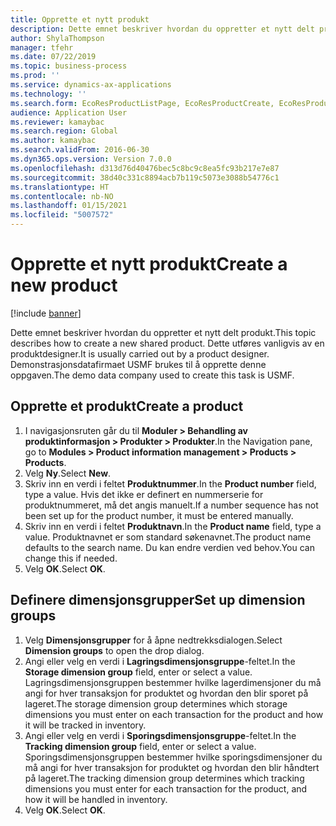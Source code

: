```yaml
---
title: Opprette et nytt produkt
description: Dette emnet beskriver hvordan du oppretter et nytt delt produkt.
author: ShylaThompson
manager: tfehr
ms.date: 07/22/2019
ms.topic: business-process
ms.prod: ''
ms.service: dynamics-ax-applications
ms.technology: ''
ms.search.form: EcoResProductListPage, EcoResProductCreate, EcoResProductDetails, EcoResProductInventoryDimensionGroups
audience: Application User
ms.reviewer: kamaybac
ms.search.region: Global
ms.author: kamaybac
ms.search.validFrom: 2016-06-30
ms.dyn365.ops.version: Version 7.0.0
ms.openlocfilehash: d313d76d40476bec5c8bc9c8ea5fc93b217e7e87
ms.sourcegitcommit: 38d40c331c8894acb7b119c5073e3088b54776c1
ms.translationtype: HT
ms.contentlocale: nb-NO
ms.lasthandoff: 01/15/2021
ms.locfileid: "5007572"
---
```

# <a name="create-a-new-product"></a><span data-ttu-id="6d2bd-103">Opprette et nytt produkt</span><span class="sxs-lookup"><span data-stu-id="6d2bd-103">Create a new product</span></span>

[!include [banner](../../includes/banner.md)]

<span data-ttu-id="6d2bd-104">Dette emnet beskriver hvordan du oppretter et nytt delt produkt.</span><span class="sxs-lookup"><span data-stu-id="6d2bd-104">This topic describes how to create a new shared product.</span></span> <span data-ttu-id="6d2bd-105">Dette utføres vanligvis av en produktdesigner.</span><span class="sxs-lookup"><span data-stu-id="6d2bd-105">It is usually carried out by a product designer.</span></span> <span data-ttu-id="6d2bd-106">Demonstrasjonsdatafirmaet USMF brukes til å opprette denne oppgaven.</span><span class="sxs-lookup"><span data-stu-id="6d2bd-106">The demo data company used to create this task is USMF.</span></span>


## <a name="create-a-product"></a><span data-ttu-id="6d2bd-107">Opprette et produkt</span><span class="sxs-lookup"><span data-stu-id="6d2bd-107">Create a product</span></span>
1. <span data-ttu-id="6d2bd-108">I navigasjonsruten går du til **Moduler > Behandling av produktinformasjon > Produkter > Produkter**.</span><span class="sxs-lookup"><span data-stu-id="6d2bd-108">In the Navigation pane, go to **Modules > Product information management > Products > Products**.</span></span>
2. <span data-ttu-id="6d2bd-109">Velg **Ny**.</span><span class="sxs-lookup"><span data-stu-id="6d2bd-109">Select **New**.</span></span>
3. <span data-ttu-id="6d2bd-110">Skriv inn en verdi i feltet **Produktnummer**.</span><span class="sxs-lookup"><span data-stu-id="6d2bd-110">In the **Product number** field, type a value.</span></span> <span data-ttu-id="6d2bd-111">Hvis det ikke er definert en nummerserie for produktnummeret, må det angis manuelt.</span><span class="sxs-lookup"><span data-stu-id="6d2bd-111">If a number sequence has not been set up for the product number, it must be entered manually.</span></span>  
4. <span data-ttu-id="6d2bd-112">Skriv inn en verdi i feltet **Produktnavn**.</span><span class="sxs-lookup"><span data-stu-id="6d2bd-112">In the **Product name** field, type a value.</span></span> <span data-ttu-id="6d2bd-113">Produktnavnet er som standard søkenavnet.</span><span class="sxs-lookup"><span data-stu-id="6d2bd-113">The product name defaults to the search name.</span></span> <span data-ttu-id="6d2bd-114">Du kan endre verdien ved behov.</span><span class="sxs-lookup"><span data-stu-id="6d2bd-114">You can change this if needed.</span></span>  
5. <span data-ttu-id="6d2bd-115">Velg **OK**.</span><span class="sxs-lookup"><span data-stu-id="6d2bd-115">Select **OK**.</span></span>

## <a name="set-up-dimension-groups"></a><span data-ttu-id="6d2bd-116">Definere dimensjonsgrupper</span><span class="sxs-lookup"><span data-stu-id="6d2bd-116">Set up dimension groups</span></span>
1. <span data-ttu-id="6d2bd-117">Velg **Dimensjonsgrupper** for å åpne nedtrekksdialogen.</span><span class="sxs-lookup"><span data-stu-id="6d2bd-117">Select **Dimension groups** to open the drop dialog.</span></span>
2. <span data-ttu-id="6d2bd-118">Angi eller velg en verdi i **Lagringsdimensjonsgruppe**-feltet.</span><span class="sxs-lookup"><span data-stu-id="6d2bd-118">In the **Storage dimension group** field, enter or select a value.</span></span> <span data-ttu-id="6d2bd-119">Lagringsdimensjonsgruppen bestemmer hvilke lagerdimensjoner du må angi for hver transaksjon for produktet og hvordan den blir sporet på lageret.</span><span class="sxs-lookup"><span data-stu-id="6d2bd-119">The storage dimension group determines which storage dimensions you must enter on each transaction for the product and how it will be tracked in inventory.</span></span>  
3. <span data-ttu-id="6d2bd-120">Angi eller velg en verdi i **Sporingsdimensjonsgruppe**-feltet.</span><span class="sxs-lookup"><span data-stu-id="6d2bd-120">In the **Tracking dimension group** field, enter or select a value.</span></span> <span data-ttu-id="6d2bd-121">Sporingsdimensjonsgruppen bestemmer hvilke sporingsdimensjoner du må angi for hver transaksjon for produktet og hvordan den blir håndtert på lageret.</span><span class="sxs-lookup"><span data-stu-id="6d2bd-121">The tracking dimension group determines which tracking dimensions you must enter for each transaction for the product, and how it will be handled in inventory.</span></span>  
4. <span data-ttu-id="6d2bd-122">Velg **OK**.</span><span class="sxs-lookup"><span data-stu-id="6d2bd-122">Select **OK**.</span></span>

